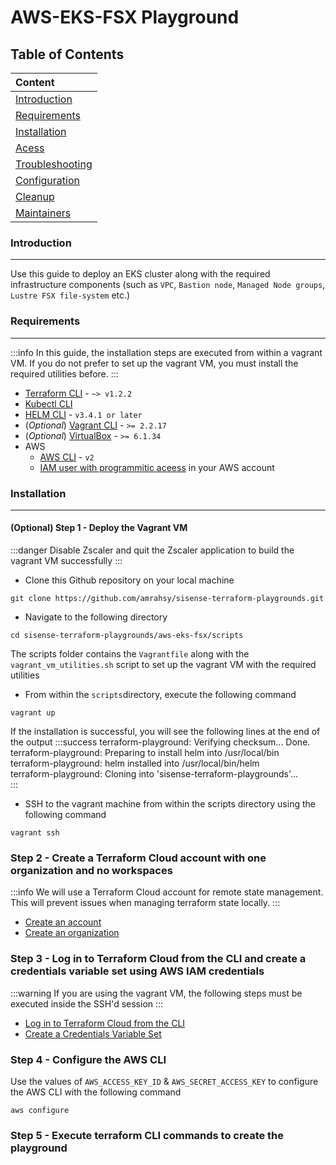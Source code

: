 # AWS-EKS-FSX Playground

## Table of Contents
| Content                               |
| :--------                             |
| [Introduction](#Introduction)         |
| [Requirements](#Requirements)         |
| [Installation](#Installation)         |
| [Acess](#Configuration)       |
| [Troubleshooting](#Troubleshooting)   |
| [Configuration](#Configuration)       |
| [Cleanup](#Cleanup)   |
| [Maintainers](#Maintainers)           |

### Introduction
---
Use this guide to deploy an EKS cluster along with the required infrastructure components (such as `VPC`, `Bastion node`, `Managed Node groups`, `Lustre FSX file-system` etc.)

### Requirements
---
:::info
In this guide, the installation steps are executed from within a vagrant VM. If you do not prefer to set up the vagrant VM, you must install the required utilities before. 
:::
* [Terraform CLI](https://learn.hashicorp.com/tutorials/terraform/install-cli) - `~> v1.2.2`
* [Kubectl CLI](https://kubernetes.io/docs/tasks/tools/#kubectl)
* [HELM CLI](https://helm.sh/docs/intro/install/) - `v3.4.1 or later`
* (*Optional*) [Vagrant CLI](https://www.vagrantup.com/docs/installation) - `>= 2.2.17`
* (*Optional*) [VirtualBox](https://www.virtualbox.org/wiki/Downloads) - `>= 6.1.34`
* AWS
    * [AWS CLI](https://docs.aws.amazon.com/cli/latest/userguide/getting-started-install.html) - `v2`
    * [IAM user with programmitic aceess](https://docs.aws.amazon.com/IAM/latest/UserGuide/id_users_create.html) in your AWS account

### Installation
---

#### (Optional) Step 1 - Deploy the Vagrant VM
:::danger
Disable Zscaler and quit the Zscaler application to build the vagrant VM successfully
:::
* Clone this Github repository on your local machine 
```
git clone https://github.com/amrahsy/sisense-terraform-playgrounds.git
```
* Navigate to the following directory
```
cd sisense-terraform-playgrounds/aws-eks-fsx/scripts
```
The scripts folder contains the `Vagrantfile` along with the `vagrant_vm_utilities.sh` script to set up the vagrant VM with the required utilities

* From within the `scripts`directory, execute the following command
```
vagrant up
```
If the installation is successful, you will see the following lines at the end of the output
:::success
terraform-playground: Verifying checksum... Done.  
terraform-playground: Preparing to install helm into /usr/local/bin  
terraform-playground: helm installed into /usr/local/bin/helm  
terraform-playground: Cloning into 'sisense-terraform-playgrounds'...  
:::

* SSH to the vagrant machine from within the scripts directory using the following command
```
vagrant ssh
```

### Step 2 - Create a Terraform Cloud account with one organization and no workspaces 
:::info
We will use a Terraform Cloud account for remote state management. This will prevent issues when managing terraform state locally. 
:::
* [Create an account](https://learn.hashicorp.com/tutorials/terraform/cloud-sign-up#create-an-account)
* [Create an organization](https://learn.hashicorp.com/tutorials/terraform/cloud-sign-up#create-an-organization)

### Step 3 - Log in to Terraform Cloud from the CLI and create a credentials variable set using AWS IAM credentials
:::warning
If you are using the vagrant VM, the following steps must be executed inside the SSH'd session
:::
* [Log in to Terraform Cloud from the CLI](https://learn.hashicorp.com/tutorials/terraform/cloud-login?cloud-get-started)
* [Create a Credentials Variable Set](https://learn.hashicorp.com/tutorials/terraform/cloud-create-variable-set?in=terraform/cloud-get-started)

### Step 4 - Configure the AWS CLI
Use the values of `AWS_ACCESS_KEY_ID` & `AWS_SECRET_ACCESS_KEY` to configure the AWS CLI with the following command
```
aws configure
```

### Step 5 - Execute terraform CLI commands to create the playground